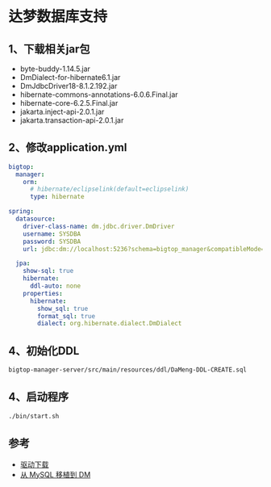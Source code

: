 <!---
   Licensed to the Apache Software Foundation (ASF) under one or more
   contributor license agreements.  See the NOTICE file distributed with
   this work for additional information regarding copyright ownership.
   The ASF licenses this file to You under the Apache License, Version 2.0
   (the "License"); you may not use this file except in compliance with
   the License.  You may obtain a copy of the License at

       http://www.apache.org/licenses/LICENSE-2.0

   Unless required by applicable law or agreed to in writing, software
   distributed under the License is distributed on an "AS IS" BASIS,
   WITHOUT WARRANTIES OR CONDITIONS OF ANY KIND, either express or implied.
   See the License for the specific language governing permissions and
   limitations under the License.
--->

# 达梦数据库支持

## 1、下载相关jar包
- byte-buddy-1.14.5.jar
- DmDialect-for-hibernate6.1.jar
- DmJdbcDriver18-8.1.2.192.jar
- hibernate-commons-annotations-6.0.6.Final.jar
- hibernate-core-6.2.5.Final.jar
- jakarta.inject-api-2.0.1.jar
- jakarta.transaction-api-2.0.1.jar

## 2、修改application.yml
```yaml
bigtop:
  manager:
    orm:
      # hibernate/eclipselink(default=eclipselink)
      type: hibernate

spring:
  datasource:
    driver-class-name: dm.jdbc.driver.DmDriver
    username: SYSDBA
    password: SYSDBA
    url: jdbc:dm://localhost:5236?schema=bigtop_manager&compatibleMode=mysql&ignoreCase=true&characterEncoding=PG_UTF8

  jpa:
    show-sql: true
    hibernate:
      ddl-auto: none
    properties:
      hibernate:
        show_sql: true
        format_sql: true
        dialect: org.hibernate.dialect.DmDialect

```

## 4、初始化DDL
```bash
bigtop-manager-server/src/main/resources/ddl/DaMeng-DDL-CREATE.sql
```


## 4、启动程序
```bash
./bin/start.sh
```


## 参考
- [驱动下载](https://eco.dameng.com/download/)
- [从 MySQL 移植到 DM](https://eco.dameng.com/document/dm/zh-cn/start/mysql_dm.html#3.4.1%20%E6%BA%90%E7%AB%AF%20MySQL%20%E5%87%86%E5%A4%87)